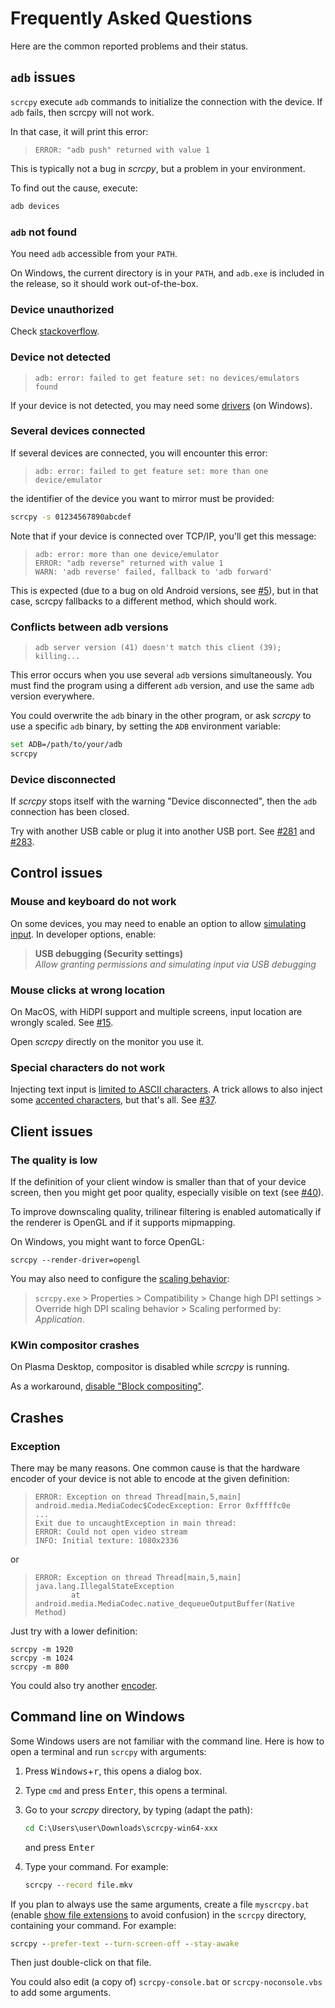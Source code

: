 # Frequently Asked Questions

Here are the common reported problems and their status.


## `adb` issues

`scrcpy` execute `adb` commands to initialize the connection with the device. If
`adb` fails, then scrcpy will not work.

In that case, it will print this error:

>     ERROR: "adb push" returned with value 1

This is typically not a bug in _scrcpy_, but a problem in your environment.

To find out the cause, execute:

```bash
adb devices
```

### `adb` not found

You need `adb` accessible from your `PATH`.

On Windows, the current directory is in your `PATH`, and `adb.exe` is included
in the release, so it should work out-of-the-box.


### Device unauthorized

Check [stackoverflow][device-unauthorized].

[device-unauthorized]: https://stackoverflow.com/questions/23081263/adb-android-device-unauthorized


### Device not detected

>     adb: error: failed to get feature set: no devices/emulators found

If your device is not detected, you may need some [drivers] (on Windows).

[drivers]: https://developer.android.com/studio/run/oem-usb.html


### Several devices connected

If several devices are connected, you will encounter this error:

>     adb: error: failed to get feature set: more than one device/emulator

the identifier of the device you want to mirror must be provided:

```bash
scrcpy -s 01234567890abcdef
```

Note that if your device is connected over TCP/IP, you'll get this message:

>     adb: error: more than one device/emulator
>     ERROR: "adb reverse" returned with value 1
>     WARN: 'adb reverse' failed, fallback to 'adb forward'

This is expected (due to a bug on old Android versions, see [#5]), but in that
case, scrcpy fallbacks to a different method, which should work.

[#5]: https://github.com/Genymobile/scrcpy/issues/5


### Conflicts between adb versions

>     adb server version (41) doesn't match this client (39); killing...

This error occurs when you use several `adb` versions simultaneously. You must
find the program using a different `adb` version, and use the same `adb` version
everywhere.

You could overwrite the `adb` binary in the other program, or ask _scrcpy_ to
use a specific `adb` binary, by setting the `ADB` environment variable:

```bash
set ADB=/path/to/your/adb
scrcpy
```


### Device disconnected

If _scrcpy_ stops itself with the warning "Device disconnected", then the
`adb` connection has been closed.

Try with another USB cable or plug it into another USB port. See [#281] and
[#283].

[#281]: https://github.com/Genymobile/scrcpy/issues/281
[#283]: https://github.com/Genymobile/scrcpy/issues/283



## Control issues

### Mouse and keyboard do not work

On some devices, you may need to enable an option to allow [simulating input].
In developer options, enable:

> **USB debugging (Security settings)**  
> _Allow granting permissions and simulating input via USB debugging_

[simulating input]: https://github.com/Genymobile/scrcpy/issues/70#issuecomment-373286323


### Mouse clicks at wrong location

On MacOS, with HiDPI support and multiple screens, input location are wrongly
scaled. See [#15].

[#15]: https://github.com/Genymobile/scrcpy/issues/15

Open _scrcpy_ directly on the monitor you use it.


### Special characters do not work

Injecting text input is [limited to ASCII characters][text-input]. A trick
allows to also inject some [accented characters][accented-characters], but
that's all. See [#37].

[text-input]: https://github.com/Genymobile/scrcpy/issues?q=is%3Aopen+is%3Aissue+label%3Aunicode
[accented-characters]: https://blog.rom1v.com/2018/03/introducing-scrcpy/#handle-accented-characters
[#37]: https://github.com/Genymobile/scrcpy/issues/37


## Client issues

### The quality is low

If the definition of your client window is smaller than that of your device
screen, then you might get poor quality, especially visible on text (see [#40]).

[#40]: https://github.com/Genymobile/scrcpy/issues/40

To improve downscaling quality, trilinear filtering is enabled automatically
if the renderer is OpenGL and if it supports mipmapping.

On Windows, you might want to force OpenGL:

```
scrcpy --render-driver=opengl
```

You may also need to configure the [scaling behavior]:

> `scrcpy.exe` > Properties > Compatibility > Change high DPI settings >
> Override high DPI scaling behavior > Scaling performed by: _Application_.

[scaling behavior]: https://github.com/Genymobile/scrcpy/issues/40#issuecomment-424466723



### KWin compositor crashes

On Plasma Desktop, compositor is disabled while _scrcpy_ is running.

As a workaround, [disable "Block compositing"][kwin].

[kwin]: https://github.com/Genymobile/scrcpy/issues/114#issuecomment-378778613


## Crashes

### Exception

There may be many reasons. One common cause is that the hardware encoder of your
device is not able to encode at the given definition:

> ```
> ERROR: Exception on thread Thread[main,5,main]
> android.media.MediaCodec$CodecException: Error 0xfffffc0e
> ...
> Exit due to uncaughtException in main thread:
> ERROR: Could not open video stream
> INFO: Initial texture: 1080x2336
> ```

or

> ```
> ERROR: Exception on thread Thread[main,5,main]
> java.lang.IllegalStateException
>         at android.media.MediaCodec.native_dequeueOutputBuffer(Native Method)
> ```

Just try with a lower definition:

```
scrcpy -m 1920
scrcpy -m 1024
scrcpy -m 800
```

You could also try another [encoder](README.md#encoder).


## Command line on Windows

Some Windows users are not familiar with the command line. Here is how to open a
terminal and run `scrcpy` with arguments:

 1. Press <kbd>Windows</kbd>+<kbd>r</kbd>, this opens a dialog box.
 2. Type `cmd` and press <kbd>Enter</kbd>, this opens a terminal.
 3. Go to your _scrcpy_ directory, by typing (adapt the path):

    ```bat
    cd C:\Users\user\Downloads\scrcpy-win64-xxx
    ```

    and press <kbd>Enter</kbd>
 4. Type your command. For example:

    ```bat
    scrcpy --record file.mkv
    ```

If you plan to always use the same arguments, create a file `myscrcpy.bat`
(enable [show file extensions] to avoid confusion) in the `scrcpy` directory,
containing your command. For example:

```bat
scrcpy --prefer-text --turn-screen-off --stay-awake
```

Then just double-click on that file.

You could also edit (a copy of) `scrcpy-console.bat` or `scrcpy-noconsole.vbs`
to add some arguments.

[show file extensions]: https://www.howtogeek.com/205086/beginner-how-to-make-windows-show-file-extensions/
